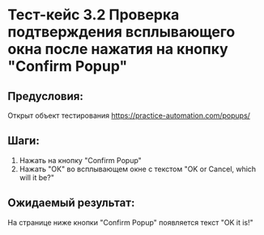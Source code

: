 # Тест-кейс 3.2 Проверка подтверждения всплывающего окна после нажатия на кнопку "Confirm Popup"

## Предусловия:
Открыт объект тестирования
https://practice-automation.com/popups/

## Шаги:
1. Нажать на кнопку "Confirm Popup"
2. Нажать "ОК" во всплывающем окне с текстом "OK or Cancel, which will it be?"

## Ожидаемый результат:
На странице ниже кнопки "Confirm Popup" появляется текст "OK it is!"
